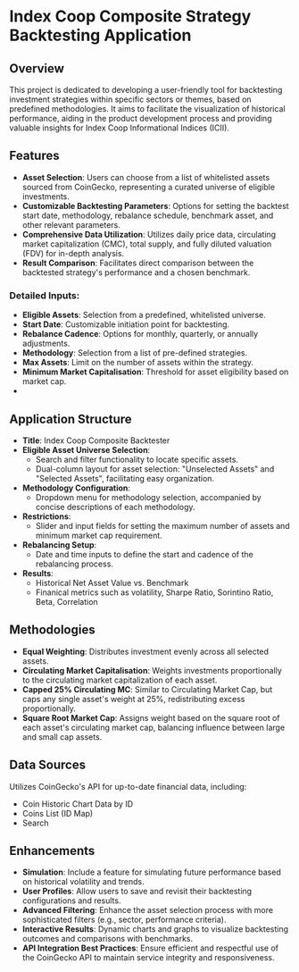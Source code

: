 # Index Coop Composite Strategy Backtesting Application

## Overview

This project is dedicated to developing a user-friendly tool for backtesting investment strategies within specific sectors or themes, based on predefined methodologies. It aims to facilitate the visualization of historical performance, aiding in the product development process and providing valuable insights for Index Coop Informational Indices (ICII).

## Features

- **Asset Selection**: Users can choose from a list of whitelisted assets sourced from CoinGecko, representing a curated universe of eligible investments.
- **Customizable Backtesting Parameters**: Options for setting the backtest start date, methodology, rebalance schedule, benchmark asset, and other relevant parameters.
- **Comprehensive Data Utilization**: Utilizes daily price data, circulating market capitalization (CMC), total supply, and fully diluted valuation (FDV) for in-depth analysis.
- **Result Comparison**: Facilitates direct comparison between the backtested strategy's performance and a chosen benchmark.

### Detailed Inputs:

- **Eligible Assets**: Selection from a predefined, whitelisted universe.
- **Start Date**: Customizable initiation point for backtesting.
- **Rebalance Cadence**: Options for monthly, quarterly, or annually adjustments.
- **Methodology**: Selection from a list of pre-defined strategies.
- **Max Assets**: Limit on the number of assets within the strategy.
- **Minimum Market Capitalisation**: Threshold for asset eligibility based on market cap.
- 

## Application Structure

- **Title**: Index Coop Composite Backtester
- **Eligible Asset Universe Selection**:
    - Search and filter functionality to locate specific assets.
    - Dual-column layout for asset selection: "Unselected Assets" and "Selected Assets", facilitating easy organization.
- **Methodology Configuration**:
    - Dropdown menu for methodology selection, accompanied by concise descriptions of each methodology.
- **Restrictions**:
    - Slider and input fields for setting the maximum number of assets and minimum market cap requirement.
- **Rebalancing Setup**:
    - Date and time inputs to define the start and cadence of the rebalancing process.
- **Results**:
    - Historical Net Asset Value vs. Benchmark
    - Finanical metrics such as volatility, Sharpe Ratio, Sorintino Ratio, Beta, Correlation    

## Methodologies

- **Equal Weighting**: Distributes investment evenly across all selected assets.
- **Circulating Market Capitalisation**: Weights investments proportionally to the circulating market capitalization of each asset.
- **Capped 25% Circulating MC**: Similar to Circulating Market Cap, but caps any single asset's weight at 25%, redistributing excess proportionally.
- **Square Root Market Cap**: Assigns weight based on the square root of each asset's circulating market cap, balancing influence between large and small cap assets.

## Data Sources

Utilizes CoinGecko's API for up-to-date financial data, including:
- Coin Historic Chart Data by ID
- Coins List (ID Map)
- Search

## Enhancements

- **Simulation**: Include a feature for simulating future performance based on historical volatility and trends.
- **User Profiles**: Allow users to save and revisit their backtesting configurations and results.
- **Advanced Filtering**: Enhance the asset selection process with more sophisticated filters (e.g., sector, performance criteria).
- **Interactive Results**: Dynamic charts and graphs to visualize backtesting outcomes and comparisons with benchmarks.
- **API Integration Best Practices**: Ensure efficient and respectful use of the CoinGecko API to maintain service integrity and responsiveness.




